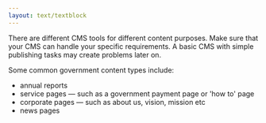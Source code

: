 ```yaml
---
layout: text/textblock
---
```

There are different CMS tools for different content purposes. Make sure that your CMS can handle your specific requirements. A basic CMS with simple publishing tasks may create problems later on. 

Some common government content types include:
- annual reports
- service pages — such as a government payment page or 'how to' page
- corporate pages — such as about us, vision, mission etc
- news pages

